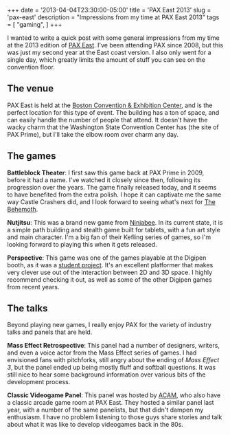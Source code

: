 +++
date = '2013-04-04T23:30:00-05:00'
title = 'PAX East 2013'
slug = 'pax-east'
description = "Impressions from my time at PAX East 2013"
tags = [
    "gaming",
]
+++

I wanted to write a quick post with some general impressions from my time at the 2013 edition of [PAX East](http://east.paxsite.com/). I've been attending PAX since 2008, but this was just my second year at the East coast version.  I also only went for a single day, which greatly limits the amount of stuff you can see on the convention floor.

The venue
---------
PAX East is held at the [Boston Convention & Exhibition Center](https://www.signatureboston.com/bcec), and is the perfect location for this type of event.  The building has a ton of space, and can easily handle the number of people that attend.  It doesn't have the wacky charm that the Washington State Convention Center has (the site of PAX Prime), but I'll take the elbow room over charm any day.

The games
---------
**Battleblock Theater**: I first saw this game back at PAX Prime in 2009, before it had a name.  I've watched it closely since then, following its progression over the years. The game finally released today, and it seems to have benefited from the extra polish.  I hope it can captivate me the same way Castle Crashers did, and I look forward to seeing what's next for [The Behemoth](http://www.thebehemoth.com/).

**Nutjitsu**: This was a brand new game from [Ninjabee](http://www.ninjabee.com/).  In its current state, it is a simple path building and stealth game built for tablets, with a fun art style and main character.  I'm a big fan of their Kefling series of games, so I'm looking forward to playing this when it gets released.

**Perspective**: This game was one of the games playable at the Digipen booth, as it was a [student project](https://www.digipen.edu/showcase/student-games/perspective).  It's an excellent platformer that makes very clever use out of the interaction between 2D and 3D space.  I highly recommend checking it out, as well as some of the other Digipen games from recent years.

The talks
---------
Beyond playing new games, I really enjoy PAX for the variety of industry talks and panels that are held.

**Mass Effect Retrospective**: This panel had a number of designers, writers, and even a voice actor from the Mass Effect series of games.  I had envisioned fans with pitchforks, still angry about the ending of *Mass Effect 3*, but the panel ended up being mostly fluff and softball questions.  It was still nice to hear some background information over various bits of the development process.

**Classic Videogame Panel**: This panel was hosted by [ACAM](https://www.classicarcademuseum.org/), who also have a classic arcade game room at PAX East.  They hosted a similar panel last year, with a number of the same panelists, but that didn't dampen my enthusiasm.  I have no problem listening to those guys share stories and talk about what it was like to develop videogames back in the 80s.

